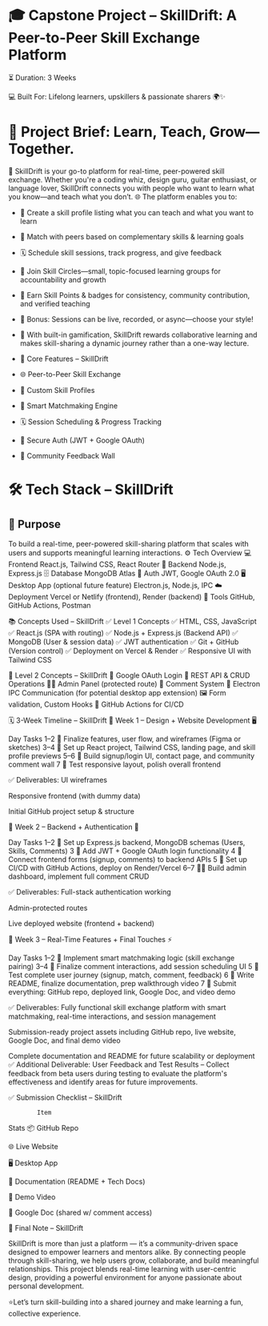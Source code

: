 # 🎓 Capstone Project – SkillDrift: A Peer-to-Peer Skill Exchange Platform

⏳ Duration: 3 Weeks

💻 Built For: Lifelong learners, upskillers & passionate sharers 🌍✨

# 🧠 Project Brief: Learn, Teach, Grow—Together.

🚀 SkillDrift is your go-to platform for real-time, peer-powered skill exchange. Whether you're a coding whiz, design guru, guitar enthusiast, or language lover, SkillDrift connects you with people who want to learn what you know—and teach what you don’t.
🌐 The platform enables you to:

- 📜 Create a skill profile listing what you can teach and what you want to learn

- 🤝 Match with peers based on complementary skills & learning goals

- 🗓️ Schedule skill sessions, track progress, and give feedback

- 🧭 Join Skill Circles—small, topic-focused learning groups for accountability and growth

- 🏅 Earn Skill Points & badges for consistency, community contribution, and verified teaching

- 🎥 Bonus: Sessions can be live, recorded, or async—choose your style!

- 🔄 With built-in gamification, SkillDrift rewards collaborative learning and makes skill-sharing a dynamic journey rather than a one-way lecture.

- 🧩 Core Features – SkillDrift

- 🌐 Peer-to-Peer Skill Exchange

- 📜 Custom Skill Profiles

- 🤝 Smart Matchmaking Engine

- 🗓️ Session Scheduling & Progress Tracking

- 👤 Secure Auth (JWT + Google OAuth)

- 💬 Community Feedback Wall

# 🛠️ Tech Stack – SkillDrift
## 🔧 Purpose
To build a real-time, peer-powered skill-sharing platform that scales with users and supports meaningful learning interactions.
⚙️ Tech Overview
💻 Frontend
 React.js, Tailwind CSS, React Router
🧠 Backend
 Node.js, Express.js
🗄️ Database
 MongoDB Atlas
🔐 Auth
 JWT, Google OAuth 2.0
🖥️ Desktop App (optional future feature)
 Electron.js, Node.js, IPC
☁️ Deployment
 Vercel or Netlify (frontend), Render (backend)
🧰 Tools
 GitHub, GitHub Actions, Postman

📚 Concepts Used – SkillDrift
 ✅ Level 1 Concepts
✅ HTML, CSS, JavaScript
✅ React.js (SPA with routing)
✅ Node.js + Express.js (Backend API)
✅ MongoDB (User & session data)
✅ JWT authentication
✅ Git + GitHub (Version control)
✅ Deployment on Vercel & Render
✅ Responsive UI with Tailwind CSS

🔐 Level 2 Concepts – SkillDrift
🔐 Google OAuth Login
🔄 REST API & CRUD Operations
🧑‍💼 Admin Panel (protected route)
💬 Comment System
🔄 Electron IPC Communication (for potential desktop app extension)
🖼️ Form validation, Custom Hooks
🚀 GitHub Actions for CI/CD



🗓️ 3-Week Timeline – SkillDrift
📅 Week 1 – Design + Website Development 🖥️

Day
Tasks
1–2 🧩
Finalize features, user flow, and wireframes (Figma or sketches)
3–4 🎨
Set up React project, Tailwind CSS, landing page, and skill profile previews
5–6 🔐
Build signup/login UI, contact page, and community comment wall
7     📱
Test responsive layout, polish overall frontend

✅ Deliverables:
UI wireframes


Responsive frontend (with dummy data)


Initial GitHub project setup & structure



📅 Week 2 – Backend + Authentication 🔗

Day
Tasks
1–2 🧠
Set up Express.js backend, MongoDB schemas (Users, Skills, Comments)
3     🔐
Add JWT + Google OAuth login functionality
4     🔄
Connect frontend forms (signup, comments) to backend APIs
5     🚀
Set up CI/CD with GitHub Actions, deploy on Render/Vercel
6–7 🧑‍💼
Build admin dashboard, implement full comment CRUD





 ✅ Deliverables:
Full-stack authentication working


Admin-protected routes


Live deployed website (frontend + backend)

📅 Week 3 – Real-Time Features + Final Touches ⚡

Day
Tasks
1–2 🤝
Implement smart matchmaking logic (skill exchange pairing)
3–4 💬
Finalize comment interactions, add session scheduling UI
5     🧪
Test complete user journey (signup, match, comment, feedback)
6     📄
Write README, finalize documentation, prep walkthrough video
7     🎥
Submit everything: GitHub repo, deployed link, Google Doc, and video demo


✅ Deliverables:
Fully functional skill exchange platform with smart matchmaking, real-time interactions, and session management


Submission-ready project assets including GitHub repo, live website, Google Doc, and final demo video


Complete documentation and README for future scalability or deployment
✅ Additional Deliverable:
User Feedback and Test Results – Collect feedback from beta users during testing to evaluate the platform's effectiveness and identify areas for future improvements.

✅ Submission Checklist – SkillDrift

            Item
 Stats
📦 GitHub Repo


🌐 Live Website


🖥️ Desktop App


📄 Documentation (README + Tech Docs)


🎥 Demo Video


📝 Google Doc (shared w/ comment access)





🌟 Final Note – SkillDrift

SkillDrift is more than just a platform — it’s a community-driven space designed to empower learners and mentors alike. By connecting people through skill-sharing, we help users grow, collaborate, and build meaningful relationships. This project blends real-time learning with user-centric design, providing a powerful environment for anyone passionate about personal development.


⭐Let’s turn skill-building into a shared journey and make learning a fun, collective experience.



